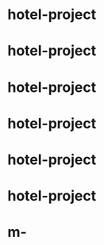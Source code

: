 # hotel-project
# hotel-project
# hotel-project
# hotel-project
# hotel-project
# hotel-project
# m-
